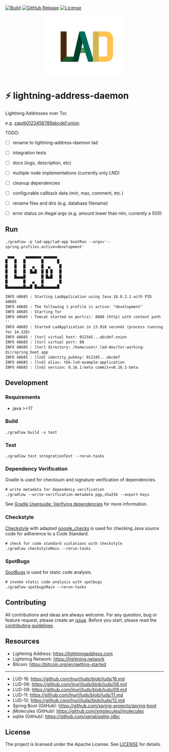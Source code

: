 [![Build](https://github.com/theborakompanioni/lightning-address-daemon/actions/workflows/build.yml/badge.svg)](https://github.com/theborakompanioni/lightning-address-daemon/actions/workflows/build.yml)
[![GitHub Release](https://img.shields.io/github/release/theborakompanioni/lightning-address-daemon.svg?maxAge=3600)](https://github.com/theborakompanioni/lightning-address-daemon/releases/latest)
[![License](https://img.shields.io/github/license/theborakompanioni/lightning-address-daemon.svg?maxAge=2592000)](https://github.com/theborakompanioni/lightning-address-daemon/blob/master/LICENSE)


<p align="center">
    <img src="https://github.com/theborakompanioni/lightning-address-daemon/blob/master/docs/assets/images/logo.png" alt="Logo" width="255" />
</p>


⚡ lightning-address-daemon
===

Lightning Addresses over Tor.

e.g. zap@0123456789abcdef.onion

TODO:
- [ ] rename to lightning-address-daemon lad
- [ ] integration tests
- [ ] docs (logo, description, etc)
- [ ] multiple node implementations (currently only LND)
- [ ] cleanup dependencies
- [ ] configurable callback data (min, max, comment, etc.)
- [ ] rename files and dirs (e.g. database filename)
- [ ] error status on illegal args (e.g. amount lower than min, currently a 500)


## Run
```shell
./gradlew -p lad-app/lad-app bootRun --args='--spring.profiles.active=development'
```

```shell
 ▄▄▄     ▄▄▄▄▄▄▄ ▄▄▄▄▄▄
█   █   █       █      █
█   █   █   ▄   █  ▄    █
█   █   █  █▄█  █ █ █   █
█   █▄▄▄█       █ █▄█   █
█       █   ▄   █       █
█▄▄▄▄▄▄▄█▄▄█ █▄▄█▄▄▄▄▄▄█

INFO 48685 : Starting LadApplication using Java 18.0.2.1 with PID 48685
INFO 48685 : The following 1 profile is active: "development"
INFO 48685 : Starting Tor
INFO 48685 : Tomcat started on port(s): 8080 (http) with context path ''
INFO 48685 : Started LadApplication in 13.918 seconds (process running for 14.328)
INFO 48685 : [tor] virtual host: 012345...abcdef.onion
INFO 48685 : [tor] virtual port: 80
INFO 48685 : [tor] directory: /home/user/.lad-dev/tor-working-dir/spring_boot_app
INFO 48685 : [lnd] identity_pubkey: 012345...abcdef
INFO 48685 : [lnd] alias: tbk-lnd-example-application
INFO 48685 : [lnd] version: 0.16.1-beta commit=v0.16.1-beta
```

## Development

### Requirements
- java >=17

### Build
```shell script
./gradlew build -x test
```
 
### Test
```shell script
./gradlew test integrationTest --rerun-tasks
```

### Dependency Verification
Gradle is used for checksum and signature verification of dependencies.

```shell script
# write metadata for dependency verification
./gradlew --write-verification-metadata pgp,sha256 --export-keys
```

See [Gradle Userguide: Verifying dependencies](https://docs.gradle.org/current/userguide/dependency_verification.html)
for more information.

### Checkstyle
[Checkstyle](https://github.com/checkstyle/checkstyle) with adapted [google_checks](https://github.com/checkstyle/checkstyle/blob/master/src/main/resources/google_checks.xml)
is used for checking Java source code for adherence to a Code Standard.

```shell script
# check for code standard violations with checkstyle
./gradlew checkstyleMain --rerun-tasks
```

### SpotBugs
[SpotBugs](https://spotbugs.github.io/) is used for static code analysis.

```shell script
# invoke static code analysis with spotbugs
./gradlew spotbugsMain --rerun-tasks
```


## Contributing
All contributions and ideas are always welcome. For any question, bug or feature request, 
please create an [issue](https://github.com/theborakompanioni/lightning-address-daemon/issues). 
Before you start, please read the [contributing guidelines](contributing.md).


## Resources

- Lightning Address: https://lightningaddress.com
- Lightning Network: https://lightning.network
- Bitcoin: https://bitcoin.org/en/getting-started
---
- LUD-16: https://github.com/lnurl/luds/blob/luds/16.md
- LUD-06: https://github.com/lnurl/luds/blob/luds/06.md
- LUD-09: https://github.com/lnurl/luds/blob/luds/09.md
- LUD-11: https://github.com/lnurl/luds/blob/luds/11.md
- LUD-12: https://github.com/lnurl/luds/blob/luds/12.md
- Spring Boot (GitHub): https://github.com/spring-projects/spring-boot
- jMolecules (GitHub): https://github.com/xmolecules/jmolecules
- sqlite (GitHub): https://github.com/xerial/sqlite-jdbc


## License

The project is licensed under the Apache License. See [LICENSE](LICENSE) for details.
